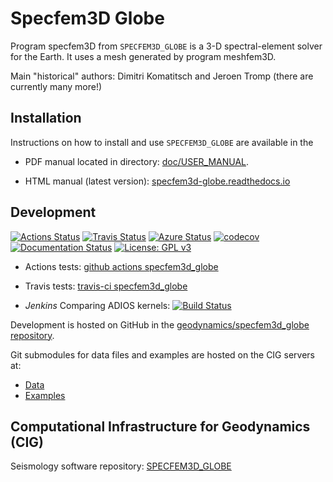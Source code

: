 # Specfem3D Globe

Program specfem3D from `SPECFEM3D_GLOBE` is a 3-D spectral-element solver for the Earth.
It uses a mesh generated by program meshfem3D.

Main "historical" authors: Dimitri Komatitsch and Jeroen Tromp
  (there are currently many more!)

## Installation

Instructions on how to install and use `SPECFEM3D_GLOBE` are available
in the 

- PDF manual located in directory: [doc/USER_MANUAL](doc/USER_MANUAL).

- HTML manual (latest version): [specfem3d-globe.readthedocs.io](http://specfem3d-globe.readthedocs.io/)


## Development

[![Actions Status](https://github.com/geodynamics/specfem3d_globe/workflows/CI/badge.svg)](https://github.com/geodynamics/specfem3d_globe/actions)
[![Travis Status](https://app.travis-ci.com/geodynamics/specfem3d_globe.svg?branch=devel)](https://app.travis-ci.com/geodynamics/specfem3d_globe)
[![Azure Status](https://dev.azure.com/danielpeter22/SPECFEM3D_GLOBE/_apis/build/status/geodynamics.specfem3d_globe?branchName=devel)](https://dev.azure.com/danielpeter22/SPECFEM3D_GLOBE/_build/latest?definitionId=2&branchName=devel)
[![codecov](https://codecov.io/gh/geodynamics/specfem3d_globe/branch/devel/graph/badge.svg)](https://codecov.io/gh/geodynamics/specfem3d_globe)
[![Documentation Status](https://readthedocs.org/projects/specfem3d-globe/badge/?version=latest)](https://specfem3d-globe.readthedocs.io/en/latest/?badge=latest)
[![License: GPL v3](https://img.shields.io/badge/License-GPL%20v3-blue.svg)](LICENSE)

* Actions tests: [github actions specfem3d_globe](https://github.com/geodynamics/specfem3d_globe/actions)

* Travis tests: [travis-ci specfem3d_globe](https://travis-ci.com/geodynamics/specfem3d_globe/builds)

* *Jenkins* Comparing ADIOS kernels: [![Build
  Status](https://jenkins.princeton.edu/buildStatus/icon?job=SPECFEM_ADIOS/adios_kernels)](https://jenkins.princeton.edu/job/SPECFEM_ADIOS/job/adios_kernels/)


Development is hosted on GitHub in the
[geodynamics/specfem3d_globe repository](https://github.com/geodynamics/specfem3d_globe).

Git submodules for data files and examples are hosted on the CIG servers
at:

  * [Data](http://vcs.geodynamics.org/gitweb/?p=specfem3d_globe_data.git)
  * [Examples](http://vcs.geodynamics.org/gitweb/?p=specfem3d_globe_examples.git)


## Computational Infrastructure for Geodynamics (CIG)

Seismology software repository: [SPECFEM3D_GLOBE](https://geodynamics.org/cig/software/specfem3d_globe/)

